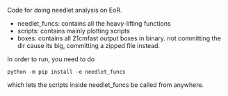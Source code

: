 Code for doing needlet analysis on EoR. 

- needlet_funcs: contains all the heavy-lifting functions
- scripts: contains mainly plotting scripts
- boxes: contains all 21cmfast output boxes in binary. not committing the dir cause its big, committing a zipped file instead.

In order to run, you need to do

```
python -m pip install -e needlet_funcs
```

which lets the scripts inside needlet_funcs be called from anywhere.
